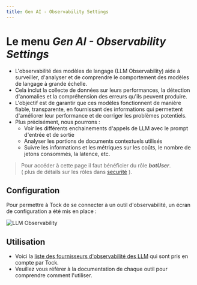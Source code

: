```yaml
---
title: Gen AI - Observability Settings
---
```


# Le menu *Gen AI - Observability Settings*

- L'observabilité des modèles de langage (LLM Observability) aide à surveiller, d'analyser et de comprendre le comportement des modèles de langage à grande échelle.
- Cela inclut la collecte de données sur leurs performances, la détection d'anomalies et la compréhension des erreurs qu'ils peuvent produire. 
- L'objectif est de garantir que ces modèles fonctionnent de manière fiable, transparente, en fournissant des informations qui permettent d'améliorer leur performance et de corriger les problèmes potentiels.
- Plus précisément, nous pourrons :
    - Voir les différents enchainements d'appels de LLM avec le prompt d'entrée et de sortie
    - Analyser les portions de documents contextuels utilisés
    - Suivre les informations et les métriques sur les coûts, le nombre de jetons consommés, la latence, etc.


> Pour accéder à cette page il faut bénéficier du rôle **_botUser_**.
> <br />( plus de détails sur les rôles dans [securité](../../../../admin/security.md#roles) ).

## Configuration
Pour permettre à Tock de se connecter à un outil d'observabilité, un écran de configuration a été mis en place : 

![LLM Observability](../../../../img/gen-ai/gen-ai-feature-observability.png "Ecran de configuration de l'outil d'observation de l'IA")

## Utilisation

- Voici la [liste des fournisseurs d'observabilité des LLM](../../../../user/studio/gen-ai/providers/gen-ai-provider-observability.md) qui sont pris en compte par Tock.
- Veuillez vous référer à la documentation de chaque outil pour comprendre comment l'utiliser.
